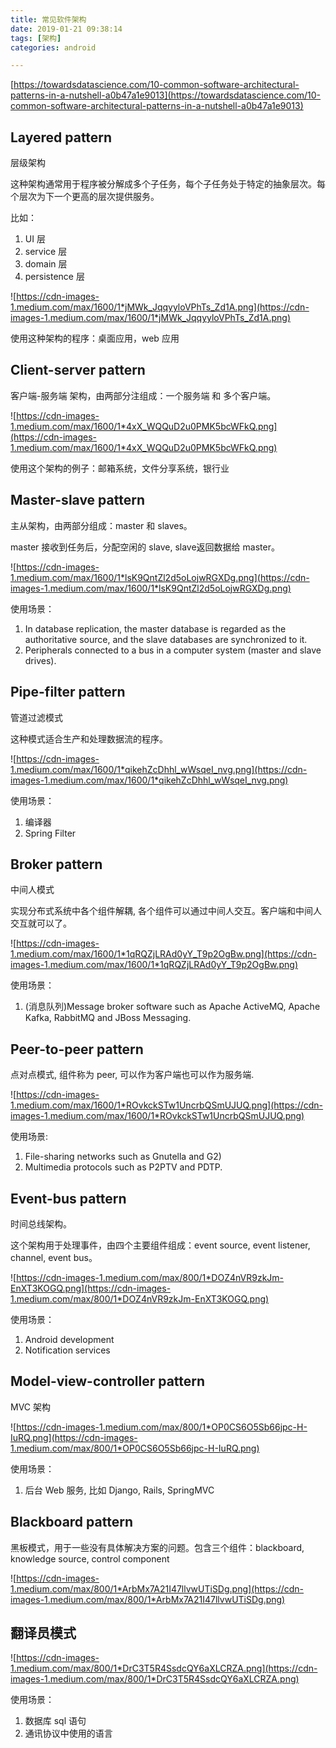 ```yaml
---
title: 常见软件架构
date: 2019-01-21 09:38:14
tags: [架构]
categories: android

---
```


[https://towardsdatascience.com/10-common-software-architectural-patterns-in-a-nutshell-a0b47a1e9013](https://towardsdatascience.com/10-common-software-architectural-patterns-in-a-nutshell-a0b47a1e9013)



## Layered pattern

层级架构

这种架构通常用于程序被分解成多个子任务，每个子任务处于特定的抽象层次。每个层次为下一个更高的层次提供服务。

比如：

1. UI 层
2. service 层
3. domain 层
4. persistence 层

![https://cdn-images-1.medium.com/max/1600/1*jMWk_JqqyyloVPhTs_Zd1A.png](https://cdn-images-1.medium.com/max/1600/1*jMWk_JqqyyloVPhTs_Zd1A.png)

使用这种架构的程序：桌面应用，web 应用

## Client-server pattern

客户端-服务端 架构，由两部分注组成：一个服务端 和 多个客户端。

![https://cdn-images-1.medium.com/max/1600/1*4xX_WQQuD2u0PMK5bcWFkQ.png](https://cdn-images-1.medium.com/max/1600/1*4xX_WQQuD2u0PMK5bcWFkQ.png)

使用这个架构的例子：邮箱系统，文件分享系统，银行业

## Master-slave pattern

主从架构，由两部分组成：master 和 slaves。

master 接收到任务后，分配空闲的 slave, slave返回数据给 master。

![https://cdn-images-1.medium.com/max/1600/1*lsK9QntZl2d5oLojwRGXDg.png](https://cdn-images-1.medium.com/max/1600/1*lsK9QntZl2d5oLojwRGXDg.png)

使用场景：

1. In database replication, the master database is regarded as the authoritative source, and the slave databases are synchronized to it.
2. Peripherals connected to a bus in a computer system (master and slave drives).

## Pipe-filter pattern

管道过滤模式

这种模式适合生产和处理数据流的程序。

![https://cdn-images-1.medium.com/max/1600/1*qikehZcDhhl_wWsqeI_nvg.png](https://cdn-images-1.medium.com/max/1600/1*qikehZcDhhl_wWsqeI_nvg.png)

使用场景：

1. 编译器
2. Spring Filter

## Broker pattern

中间人模式

实现分布式系统中各个组件解耦, 各个组件可以通过中间人交互。客户端和中间人交互就可以了。

![https://cdn-images-1.medium.com/max/1600/1*1qRQZjLRAd0yY_T9p2OgBw.png](https://cdn-images-1.medium.com/max/1600/1*1qRQZjLRAd0yY_T9p2OgBw.png)

使用场景：

1. (消息队列)Message broker software such as Apache ActiveMQ, Apache Kafka, RabbitMQ and JBoss Messaging.

## Peer-to-peer pattern

点对点模式, 组件称为 peer, 可以作为客户端也可以作为服务端.

![https://cdn-images-1.medium.com/max/1600/1*ROvkckSTw1UncrbQSmUJUQ.png](https://cdn-images-1.medium.com/max/1600/1*ROvkckSTw1UncrbQSmUJUQ.png)

使用场景:

1. File-sharing networks such as Gnutella and G2)
2. Multimedia protocols such as P2PTV and PDTP.

## Event-bus pattern

时间总线架构。

这个架构用于处理事件，由四个主要组件组成：event source, event listener, channel, event bus。

![https://cdn-images-1.medium.com/max/800/1*DOZ4nVR9zkJm-EnXT3KOGQ.png](https://cdn-images-1.medium.com/max/800/1*DOZ4nVR9zkJm-EnXT3KOGQ.png)

使用场景：

1. Android development
2. Notification services

## Model-view-controller pattern

MVC 架构

![https://cdn-images-1.medium.com/max/800/1*OP0CS6O5Sb66jpc-H-IuRQ.png](https://cdn-images-1.medium.com/max/800/1*OP0CS6O5Sb66jpc-H-IuRQ.png)

使用场景：

1. 后台 Web 服务, 比如 Django, Rails, SpringMVC

## Blackboard pattern

黑板模式，用于一些没有具体解决方案的问题。包含三个组件：blackboard, knowledge source, control component

![https://cdn-images-1.medium.com/max/800/1*ArbMx7A21I47llvwUTiSDg.png](https://cdn-images-1.medium.com/max/800/1*ArbMx7A21I47llvwUTiSDg.png)


## 翻译员模式

![https://cdn-images-1.medium.com/max/800/1*DrC3T5R4SsdcQY6aXLCRZA.png](https://cdn-images-1.medium.com/max/800/1*DrC3T5R4SsdcQY6aXLCRZA.png)


使用场景：

1. 数据库 sql 语句
2. 通讯协议中使用的语言






